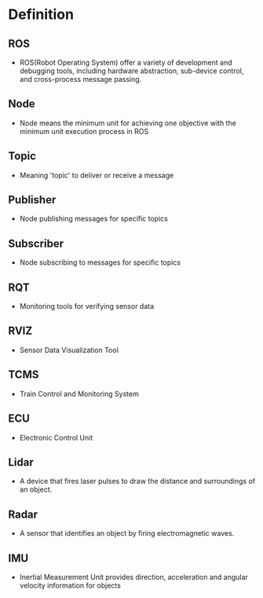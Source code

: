 # Definition

## ROS

- ROS(Robot Operating System) offer a variety of development and debugging tools, including hardware abstraction, sub-device control, and cross-process message passing.

## Node

- Node means the minimum unit for achieving one objective with the minimum unit execution process in ROS

## Topic

- Meaning 'topic' to deliver or receive a message

## Publisher

- Node publishing messages for specific topics

## Subscriber

- Node subscribing to messages for specific topics

## RQT

- Monitoring tools for verifying sensor data

## RVIZ

- Sensor Data Visualization Tool

## TCMS

- Train Control and Monitoring System

## ECU

- Electronic Control Unit

## Lidar

- A device that fires laser pulses to draw the distance and surroundings of an object.

## Radar

- A sensor that identifies an object by firing electromagnetic waves.

## IMU

- Inertial Measurement Unit provides direction, acceleration and angular velocity information for objects

